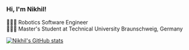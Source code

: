 ### Hi, I'm Nikhil!

👨🏻‍💻 Robotics Software Engineer <br/>
👨🏻‍🎓 Master's Student at Technical University Braunschweig, Germany <br/>


[![Nikhil's GitHub stats](https://github-readme-stats.vercel.app/api?username=Nikhil-Singhal-06&show_icons=true&theme=transparent)](https://github.com/Nikhil-Singhal-06/github-readme-stats)
